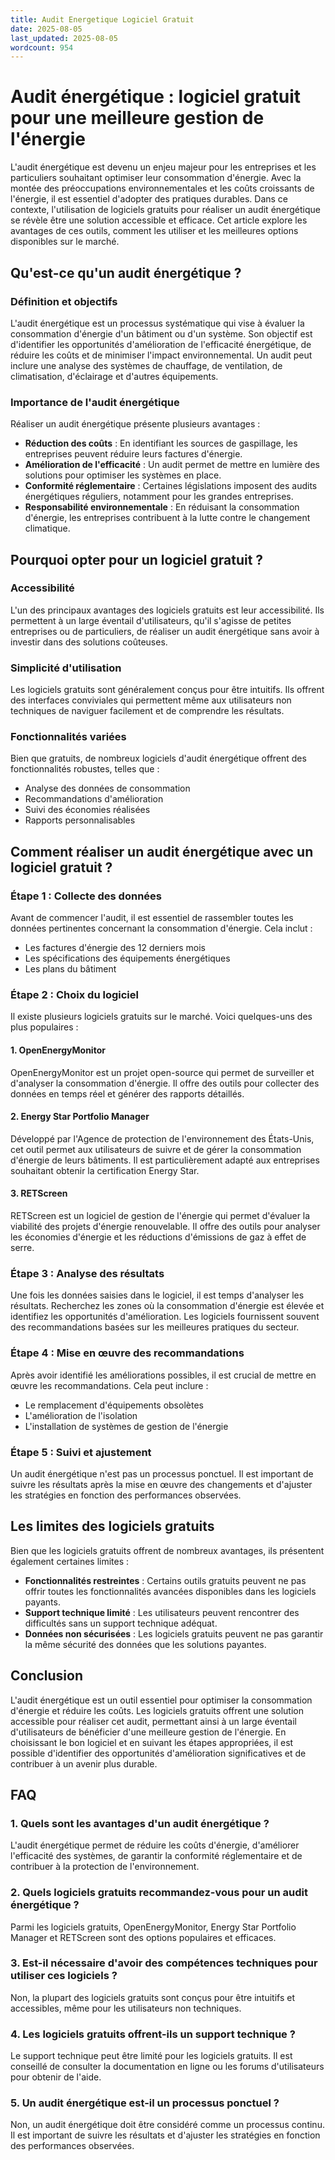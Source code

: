 ```yaml
---
title: Audit Energetique Logiciel Gratuit
date: 2025-08-05
last_updated: 2025-08-05
wordcount: 954
---
```


# Audit énergétique : logiciel gratuit pour une meilleure gestion de l'énergie

L'audit énergétique est devenu un enjeu majeur pour les entreprises et les particuliers souhaitant optimiser leur consommation d'énergie. Avec la montée des préoccupations environnementales et les coûts croissants de l'énergie, il est essentiel d'adopter des pratiques durables. Dans ce contexte, l'utilisation de logiciels gratuits pour réaliser un audit énergétique se révèle être une solution accessible et efficace. Cet article explore les avantages de ces outils, comment les utiliser et les meilleures options disponibles sur le marché.

## Qu'est-ce qu'un audit énergétique ?

### Définition et objectifs

L'audit énergétique est un processus systématique qui vise à évaluer la consommation d'énergie d'un bâtiment ou d'un système. Son objectif est d'identifier les opportunités d'amélioration de l'efficacité énergétique, de réduire les coûts et de minimiser l'impact environnemental. Un audit peut inclure une analyse des systèmes de chauffage, de ventilation, de climatisation, d'éclairage et d'autres équipements.

### Importance de l'audit énergétique

Réaliser un audit énergétique présente plusieurs avantages :

- **Réduction des coûts** : En identifiant les sources de gaspillage, les entreprises peuvent réduire leurs factures d'énergie.
- **Amélioration de l'efficacité** : Un audit permet de mettre en lumière des solutions pour optimiser les systèmes en place.
- **Conformité réglementaire** : Certaines législations imposent des audits énergétiques réguliers, notamment pour les grandes entreprises.
- **Responsabilité environnementale** : En réduisant la consommation d'énergie, les entreprises contribuent à la lutte contre le changement climatique.

## Pourquoi opter pour un logiciel gratuit ?

### Accessibilité

L'un des principaux avantages des logiciels gratuits est leur accessibilité. Ils permettent à un large éventail d'utilisateurs, qu'il s'agisse de petites entreprises ou de particuliers, de réaliser un audit énergétique sans avoir à investir dans des solutions coûteuses.

### Simplicité d'utilisation

Les logiciels gratuits sont généralement conçus pour être intuitifs. Ils offrent des interfaces conviviales qui permettent même aux utilisateurs non techniques de naviguer facilement et de comprendre les résultats.

### Fonctionnalités variées

Bien que gratuits, de nombreux logiciels d'audit énergétique offrent des fonctionnalités robustes, telles que :

- Analyse des données de consommation
- Recommandations d'amélioration
- Suivi des économies réalisées
- Rapports personnalisables

## Comment réaliser un audit énergétique avec un logiciel gratuit ?

### Étape 1 : Collecte des données

Avant de commencer l'audit, il est essentiel de rassembler toutes les données pertinentes concernant la consommation d'énergie. Cela inclut :

- Les factures d'énergie des 12 derniers mois
- Les spécifications des équipements énergétiques
- Les plans du bâtiment

### Étape 2 : Choix du logiciel

Il existe plusieurs logiciels gratuits sur le marché. Voici quelques-uns des plus populaires :

#### 1. **OpenEnergyMonitor**

OpenEnergyMonitor est un projet open-source qui permet de surveiller et d'analyser la consommation d'énergie. Il offre des outils pour collecter des données en temps réel et générer des rapports détaillés.

#### 2. **Energy Star Portfolio Manager**

Développé par l'Agence de protection de l'environnement des États-Unis, cet outil permet aux utilisateurs de suivre et de gérer la consommation d'énergie de leurs bâtiments. Il est particulièrement adapté aux entreprises souhaitant obtenir la certification Energy Star.

#### 3. **RETScreen**

RETScreen est un logiciel de gestion de l'énergie qui permet d'évaluer la viabilité des projets d'énergie renouvelable. Il offre des outils pour analyser les économies d'énergie et les réductions d'émissions de gaz à effet de serre.

### Étape 3 : Analyse des résultats

Une fois les données saisies dans le logiciel, il est temps d'analyser les résultats. Recherchez les zones où la consommation d'énergie est élevée et identifiez les opportunités d'amélioration. Les logiciels fournissent souvent des recommandations basées sur les meilleures pratiques du secteur.

### Étape 4 : Mise en œuvre des recommandations

Après avoir identifié les améliorations possibles, il est crucial de mettre en œuvre les recommandations. Cela peut inclure :

- Le remplacement d'équipements obsolètes
- L'amélioration de l'isolation
- L'installation de systèmes de gestion de l'énergie

### Étape 5 : Suivi et ajustement

Un audit énergétique n'est pas un processus ponctuel. Il est important de suivre les résultats après la mise en œuvre des changements et d'ajuster les stratégies en fonction des performances observées.

## Les limites des logiciels gratuits

Bien que les logiciels gratuits offrent de nombreux avantages, ils présentent également certaines limites :

- **Fonctionnalités restreintes** : Certains outils gratuits peuvent ne pas offrir toutes les fonctionnalités avancées disponibles dans les logiciels payants.
- **Support technique limité** : Les utilisateurs peuvent rencontrer des difficultés sans un support technique adéquat.
- **Données non sécurisées** : Les logiciels gratuits peuvent ne pas garantir la même sécurité des données que les solutions payantes.

## Conclusion

L'audit énergétique est un outil essentiel pour optimiser la consommation d'énergie et réduire les coûts. Les logiciels gratuits offrent une solution accessible pour réaliser cet audit, permettant ainsi à un large éventail d'utilisateurs de bénéficier d'une meilleure gestion de l'énergie. En choisissant le bon logiciel et en suivant les étapes appropriées, il est possible d'identifier des opportunités d'amélioration significatives et de contribuer à un avenir plus durable.

## FAQ

### 1. Quels sont les avantages d'un audit énergétique ?

L'audit énergétique permet de réduire les coûts d'énergie, d'améliorer l'efficacité des systèmes, de garantir la conformité réglementaire et de contribuer à la protection de l'environnement.

### 2. Quels logiciels gratuits recommandez-vous pour un audit énergétique ?

Parmi les logiciels gratuits, OpenEnergyMonitor, Energy Star Portfolio Manager et RETScreen sont des options populaires et efficaces.

### 3. Est-il nécessaire d'avoir des compétences techniques pour utiliser ces logiciels ?

Non, la plupart des logiciels gratuits sont conçus pour être intuitifs et accessibles, même pour les utilisateurs non techniques.

### 4. Les logiciels gratuits offrent-ils un support technique ?

Le support technique peut être limité pour les logiciels gratuits. Il est conseillé de consulter la documentation en ligne ou les forums d'utilisateurs pour obtenir de l'aide.

### 5. Un audit énergétique est-il un processus ponctuel ?

Non, un audit énergétique doit être considéré comme un processus continu. Il est important de suivre les résultats et d'ajuster les stratégies en fonction des performances observées.